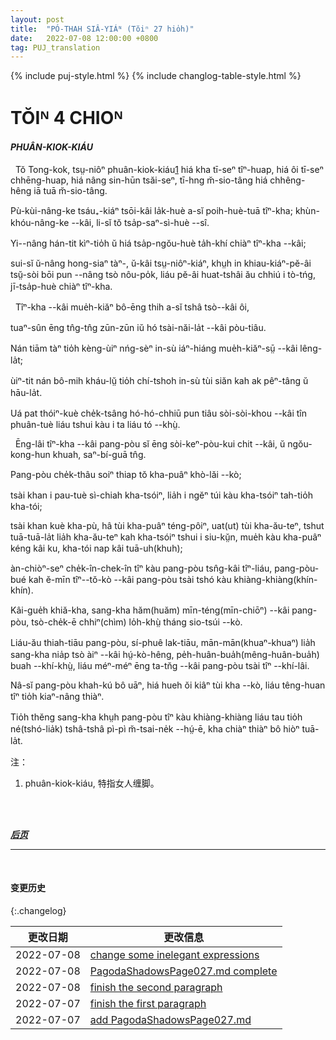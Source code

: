 ```yaml
---
layout: post
title:  "PÓ-THAH SIÂ-YIÁᴺ (Tŏiⁿ 27 hio̍h)"
date:   2022-07-08 12:00:00 +0800
tag: PUJ_translation
---
```


{% include puj-style.html %}
{% include changlog-table-style.html %}


<!-- CHAPTER IV. -->
# TŎIᴺ 4 CHIOᴺ

<!-- FOOT-BINDING. -->
<h4><i>PHUÂN-KIOK-KIÁU</i></h4>
<!-- 注：phuân-kiok-kiáu 特指女人缠脚，而 phuân(phah)-kha-kiáu 特指旧时行军之人用布条缠束小腿处裤管（绑腿），两者不可混用 -->

<!--THE process of binding, the style of shoe worn, and the social condition of the victim, vary considerably in different parts of the empire. -->
&nbsp;&nbsp;Tŏ Tong-kok, tsṳ-niôⁿ phuân-kiok-kiáu<a href="#note_1" class="note">1</a> hiá kha tī-seⁿ tîⁿ-huap, hiá ôi tī-seⁿ chhēng-huap, hiá nâng sin-hūn tsăi-seⁿ, tī-hng m̆-sio-tâng hiá chhêng-hêng iā tuā m̆-sio-tâng.
<!-- The rich bind the feet of their daughters at six or eight years; the poor, at thirteen or fourteen. -->
Pù-kùi-nâng-ke tsáu₊-kiáⁿ tsōi-kâi la̍k-huè a-sĭ poih-huè-tuā tîⁿ-kha; khùn-khóu-nâng-ke &#x002D;&#x002D;kâi, li-sĭ tŏ tsa̍p-saⁿ-sì-huè &#x002D;&#x002D;sî.
<!-- They are seldom bound later than at fifteen; -->
Yi&#x002D;&#x002D;nâng hán-tit kìⁿ-tio̍h ŭ hiá tsa̍p-ngŏu-huè ta̍h-khí chiàⁿ tîⁿ-kha &#x002D;&#x002D;kâi;
<!-- though a case is known in which poor parents, who had sold their daughter as a slave, became rich, reclaimed her, and bound her feet when she was twenty years old. -->
sui-sĭ ŭ-nâng hong-siaⁿ tàⁿ-, ŭ-kâi tsṳ-niôⁿ-kiáⁿ, khṳh in khiau-kiáⁿ-pĕ-âi tsṳ̆-sòi bōi pun &#x002D;&#x002D;nâng tsò nôu-po̍k, liáu pĕ-âi huat-tshâi ău chhiú i tò-tńg, jī-tsa̍p-huè chiàⁿ tîⁿ-kha.

<!-- The appliances for binding include no iron nor wooden shoe. -->
&nbsp;&nbsp;Tîⁿ-kha &#x002D;&#x002D;kâi mue̍h-kiăⁿ bô-ēng thih a-sĭ tshâ tsò&#x002D;&#x002D;kâi ôi,
<!-- Only long strips of firm, flexible cloth are used. -->
tuaⁿ-sûn ēng tn̂g-tn̂g zūn-zūn iŭ hó tsài-năi-la̍t &#x002D;&#x002D;kâi pòu-tiâu.
<!-- We are often asked to admire the moulding power of soft influences; -->
Nán tiām tàⁿ tio̍h kèng-ùiⁿ nńg-sèⁿ in-sù iáⁿ-hiáng mue̍h-kiăⁿ-sṳ̄ &#x002D;&#x002D;kâi lêng-la̍t;
<!-- perhaps we too seldom consider that they are as powerful for evil as for good. -->
ùiⁿ-tit nán bô-mih kháu-lṳ̆ tio̍h chí-tshoh in-sù tùi siăn kah ak pêⁿ-tâng ŭ hāu-la̍t.
<!-- 注：上两句实在想不出有什么比较地道的表达方式，权且半文白处理。 -->
<!-- I once saw a sturdy tree inwreathed and clasped to death by a fragile vine. -->
Uá pat thóiⁿ-kuè che̍k-tsâng hó-hó-chhiū pun tiâu sòi-sòi-khou &#x002D;&#x002D;kâi tîn phuân-tuè liáu tshui kàu i ta liáu tó &#x002D;&#x002D;khṳ̀.

<!-- 这段翻译得好费气力，未曾亲眼看过，只能想象了... -->
<!-- The bandages used in mis-shaping the feet are woven in small hand-looms, and are about two inches wide and ten feet long. -->
&nbsp;&nbsp;Ēng-lâi tîⁿ-kha &#x002D;&#x002D;kâi pang-pòu sĭ ēng sòi-keⁿ-pòu-kui chit &#x002D;&#x002D;kâi, ŭ ngŏu-kong-hun khuah, saⁿ-bí-guā tn̂g.
<!-- One end of the bandage is laid on the inside of the instep; -->
Pang-pòu che̍k-thâu soiⁿ thiap tŏ kha-puâⁿ khò-lăi &#x002D;&#x002D;kò;
<!-- thence it is carried over the four small toes, drawing them down upon the sole; -->
tsài khan i pau-tuè sì-chiah kha-tsóiⁿ, lia̍h i ngĕⁿ túi kàu kha-tsóiⁿ tah-tio̍h kha-tói;
<!-- then it passes under the foot, over the instep, and around the heel, drawing the heel and toe nearer together, making a bulge on the instep, and a deep niche in the sole underneath; -->
tsài khan kuè kha-pù, hâ tùi kha-puâⁿ téng-pôiⁿ, uat(ut) tùi kha-ău-teⁿ, tshut tuā-tuā-la̍t lia̍h kha-ău-teⁿ kah kha-tsóiⁿ tshui i siu-kṳ̆n, mue̍h kàu kha-puâⁿ kéng kâi ku, kha-tói nap kâi tuā-uh(khuh);
<!-- 注：上句中原译法 tuā-sí-bó-la̍t 换为 tuā-tuā-la̍t，皆因此前未注意词中含有不雅语素。译者处多为村夫，不注重繁文缛节，类似 siu-kou-lôu（义为收手尾等，原字：收骷髅） 等在口语中几乎察觉不出异样，写出来深究才恍然大悟，稍不留神便容易直接采用... -->
<!-- thence it follows its former course until the bandage is all applied, and the last end is sewn down firmly on the underlying cloth. -->
àn-chiòⁿ-seⁿ che̍k-în-chek-în tîⁿ kàu pang-pòu tsn̂g-kâi tîⁿ-liáu, pang-pòu-bué kah ĕ-mīn tîⁿ&#x002D;&#x002D;tŏ-kò &#x002D;&#x002D;kâi pang-pòu tsài tshó kàu khiàng-khiàng(khín-khín).
<!-- Once a month or oftener, the feet, with the bandages upon them, are put into a bucket of hot water and soaked. -->
Kâi-gue̍h khiă-kha, sang-kha hăm(huăm) mīn-téng(mīn-chiōⁿ) &#x002D;&#x002D;kâi pang-pòu, tsò-che̍k-ē chhiⁿ(chìm) lo̍h-khṳ̀ tháng sio-tsúi &#x002D;&#x002D;kò.
<!-- Then the bandages are removed, the dead skin is rubbed off, the foot is kneaded more fully into the desired shape, pulverized alum is laid on, and clean bandages quickly applied. -->
Liáu-ău thiah-tiāu pang-pòu, sí-phuê lak-tiāu, mān-mān(khuaⁿ-khuaⁿ) lia̍h sang-kha nia̍p tsò àiⁿ &#x002D;&#x002D;kâi hṳ́-kò-hêng, pe̍h-huân-bua̍h(mêng-huân-bua̍h) buah &#x002D;&#x002D;khí-khṳ̀, liáu méⁿ-méⁿ ēng ta-tn̆g &#x002D;&#x002D;kâi pang-pòu tsài tîⁿ &#x002D;&#x002D;khí-lâi.
<!-- If the bandages are long left off, the blood would again circulate in the feet, and the rebinding would be very painful. -->
Nâ-sĭ pang-pòu khah-kú bô uāⁿ, hiá hueh ŏi kiâⁿ tùi kha &#x002D;&#x002D;kò, liáu têng-huan tîⁿ tio̍h kiaⁿ-nâng thiàⁿ.
<!-- The pain is least when the feet are so firmly and so constantly bound as to be benumbed by the pressure of the bandages. -->
Tio̍h thĕng sang-kha khṳh pang-pòu tîⁿ kàu khiàng-khiàng liáu tau tio̍h né(tshó-lia̍k) tshâ-tshâ pì-pì m̆-tsai-ne̍k &#x002D;&#x002D;hṳ́-ē, kha chiàⁿ thiàⁿ bô hiòⁿ tuā-la̍t.
<br>


注：
1. <span id="note_1">phuân-kiok-kiáu, 特指女人缠脚。<span>
<br>


<br>

<!-- ***[前页](PagodaShadowsPage026.html)*** -->
***[后页](PagodaShadowsPage028.html)***


---
<br>

#### 变更历史

{:.changelog}

| 更改日期 | 更改信息 |
| --- | --- |
| 2022-07-08 | <a href="https://github.com/DonAnthonyLee/DonAnthonyLee.github.io/commit/42b24af3efe6d0f793035aa28d202034ac1d198f" target="_blank">change some inelegant expressions</a> |
| 2022-07-08 | <a href="https://github.com/DonAnthonyLee/DonAnthonyLee.github.io/commit/01b085537571b0433cdaef682739b9a860901900" target="_blank">PagodaShadowsPage027.md complete</a> |
| 2022-07-08 | <a href="https://github.com/DonAnthonyLee/DonAnthonyLee.github.io/commit/ab8f6ba8e9ddf43920bcc3ff93d6dfacb963598e" target="_blank">finish the second paragraph</a> |
| 2022-07-07 | <a href="https://github.com/DonAnthonyLee/DonAnthonyLee.github.io/commit/65e7e0ad5694439d47432da2afd0cc63398ec238" target="_blank">finish the first paragraph</a> |
| 2022-07-07 | <a href="https://github.com/DonAnthonyLee/DonAnthonyLee.github.io/commit/5fa37ab74cb1c515729ea1ef15c083ca845b3ecf" target="_blank">add PagodaShadowsPage027.md</a> |
